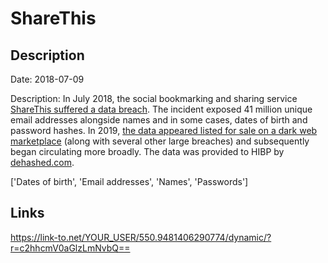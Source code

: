 # ShareThis

## Description

Date: 2018-07-09

Description:
In July 2018, the social bookmarking and sharing service <a href="https://www.sharethis.com/data-privacy-incident/" target="_blank" rel="noopener">ShareThis suffered a data breach</a>. The incident exposed 41 million unique email addresses alongside names and in some cases, dates of birth and password hashes. In 2019, <a href="https://www.theregister.co.uk/2019/02/11/620_million_hacked_accounts_dark_web/" target="_blank" rel="noopener">the data appeared listed for sale on a dark web marketplace</a> (along with several other large breaches) and subsequently began circulating more broadly. The data was provided to HIBP by <a href="https://dehashed.com/" target="_blank" rel="noopener">dehashed.com</a>.


['Dates of birth', 'Email addresses', 'Names', 'Passwords']

## Links

https://link-to.net/YOUR_USER/550.9481406290774/dynamic/?r=c2hhcmV0aGlzLmNvbQ==
